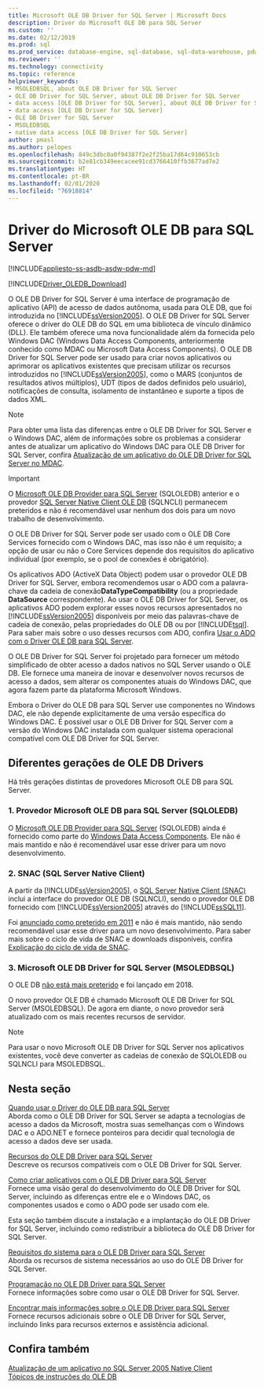 ```yaml
---
title: Microsoft OLE DB Driver for SQL Server | Microsoft Docs
description: Driver do Microsoft OLE DB para SQL Server
ms.custom: ''
ms.date: 02/12/2019
ms.prod: sql
ms.prod_service: database-engine, sql-database, sql-data-warehouse, pdw
ms.reviewer: ''
ms.technology: connectivity
ms.topic: reference
helpviewer_keywords:
- MSOLEDBSQL, about OLE DB Driver for SQL Server
- OLE DB Driver for SQL Server, about OLE DB Driver for SQL Server
- data access [OLE DB Driver for SQL Server], about OLE DB Driver for SQL Server
- data access [OLE DB Driver for SQL Server]
- OLE DB Driver for SQL Server
- MSOLEDBSQL
- native data access [OLE DB Driver for SQL Server]
author: pmasl
ms.author: pelopes
ms.openlocfilehash: 849c3dbc0a0f94387f2e2f25ba17d64c910653cb
ms.sourcegitcommit: b2e81cb349eecacee91cd3766410ffb3677ad7e2
ms.translationtype: HT
ms.contentlocale: pt-BR
ms.lasthandoff: 02/01/2020
ms.locfileid: "76918814"
---
```

# <a name="microsoft-ole-db-driver-for-sql-server"></a>Driver do Microsoft OLE DB para SQL Server
[!INCLUDE[appliesto-ss-asdb-asdw-pdw-md](../../includes/appliesto-ss-asdb-asdw-pdw-md.md)]

[!INCLUDE[Driver_OLEDB_Download](../../includes/driver_oledb_download.md)]

O OLE DB Driver for SQL Server é uma interface de programação de aplicativo (API) de acesso de dados autônoma, usada para OLE DB, que foi introduzida no [!INCLUDE[ssVersion2005](../../includes/ssversion2005-md.md)]. O OLE DB Driver for SQL Server oferece o driver do OLE DB do SQL em uma biblioteca de vínculo dinâmico (DLL). Ele também oferece uma nova funcionalidade além da fornecida pelo Windows DAC (Windows Data Access Components, anteriormente conhecido como MDAC ou Microsoft Data Access Components). O OLE DB Driver for SQL Server pode ser usado para criar novos aplicativos ou aprimorar os aplicativos existentes que precisam utilizar os recursos introduzidos no [!INCLUDE[ssVersion2005](../../includes/ssversion2005-md.md)], como o MARS (conjuntos de resultados ativos múltiplos), UDT (tipos de dados definidos pelo usuário), notificações de consulta, isolamento de instantâneo e suporte a tipos de dados XML.  
  
> [!NOTE]  
> Para obter uma lista das diferenças entre o OLE DB Driver for SQL Server e o Windows DAC, além de informações sobre os problemas a considerar antes de atualizar um aplicativo do Windows DAC para OLE DB Driver for SQL Server, confira [Atualização de um aplicativo do OLE DB Driver for SQL Server no MDAC](../oledb/applications/updating-an-application-to-oledb-driver-for-sql-server-from-mdac.md).  

> [!IMPORTANT]
> O [Microsoft OLE DB Provider para SQL Server](../../ado/guide/appendixes/microsoft-ole-db-provider-for-sql-server.md) (SQLOLEDB) anterior e o provedor [SQL Server Native Client OLE DB](../../relational-databases/native-client/sql-server-native-client.md) (SQLNCLI) permanecem preteridos e não é recomendável usar nenhum dos dois para um novo trabalho de desenvolvimento.
  
 O OLE DB Driver for SQL Server pode ser usado com o OLE DB Core Services fornecido com o Windows DAC, mas isso não é um requisito; a opção de usar ou não o Core Services depende dos requisitos do aplicativo individual (por exemplo, se o pool de conexões é obrigatório).  
  
 Os aplicativos ADO (ActiveX Data Object) podem usar o provedor OLE DB Driver for SQL Server, embora recomendemos usar o ADO com a palavra-chave da cadeia de conexão**DataTypeCompatibility** (ou a propriedade **DataSource** correspondente). Ao usar o OLE DB Driver for SQL Server, os aplicativos ADO podem explorar esses novos recursos apresentados no [!INCLUDE[ssVersion2005](../../includes/ssversion2005-md.md)] disponíveis por meio das palavras-chave de cadeia de conexão, pelas propriedades do OLE DB ou por [!INCLUDE[tsql](../../includes/tsql-md.md)]. Para saber mais sobre o uso desses recursos com ADO, confira [Usar o ADO com o Driver OLE DB para SQL Server](../oledb/applications/using-ado-with-oledb-driver-for-sql-server.md).  
  
 O OLE DB Driver for SQL Server foi projetado para fornecer um método simplificado de obter acesso a dados nativos no SQL Server usando o OLE DB. Ele fornece uma maneira de inovar e desenvolver novos recursos de acesso a dados, sem alterar os componentes atuais do Windows DAC, que agora fazem parte da plataforma Microsoft Windows.  
  
 Embora o Driver do OLE DB para SQL Server use componentes no Windows DAC, ele não depende explicitamente de uma versão específica do Windows DAC. É possível usar o OLE DB Driver for SQL Server com a versão do Windows DAC instalada com qualquer sistema operacional compatível com OLE DB Driver for SQL Server.  

 ## <a name="different-generations-of-ole-db-drivers"></a>Diferentes gerações de OLE DB Drivers

Há três gerações distintas de provedores Microsoft OLE DB para SQL Server.

### <a name="1-microsoft-ole-db-provider-for-sql-server-sqloledb"></a>1. Provedor Microsoft OLE DB para SQL Server (SQLOLEDB)
O [Microsoft OLE DB Provider para SQL Server](../../ado/guide/appendixes/microsoft-ole-db-provider-for-sql-server.md) (SQLOLEDB) ainda é fornecido como parte do [Windows Data Access Components](https://msdn.microsoft.com/library/ms692897.aspx). Ele não é mais mantido e não é recomendável usar esse driver para um novo desenvolvimento.

### <a name="2-sql-server-native-client-snac"></a>2. SNAC (SQL Server Native Client)
A partir da [!INCLUDE[ssVersion2005](../../includes/ssversion2005-md.md)], o [SQL Server Native Client (SNAC)](../../relational-databases/native-client/sql-server-native-client.md) inclui a interface do provedor OLE DB (SQLNCLI), sendo o provedor OLE DB fornecido com [!INCLUDE[ssVersion2005](../../includes/ssversion2005-md.md)] através do [!INCLUDE[ssSQL11](../../includes/sssql11-md.md)].

Foi [anunciado como preterido em 2011](https://blogs.msdn.microsoft.com/sqlnativeclient/2011/08/29/microsoft-is-aligning-with-odbc-for-native-relational-data-access/) e não é mais mantido, não sendo recomendável usar esse driver para um novo desenvolvimento. Para saber mais sobre o ciclo de vida de SNAC e downloads disponíveis, confira [Explicação do ciclo de vida de SNAC](https://blogs.msdn.microsoft.com/sqlreleaseservices/snac-lifecycle-explained/).

### <a name="3-microsoft-ole-db-driver-for-sql-server-msoledbsql"></a>3. Microsoft OLE DB Driver for SQL Server (MSOLEDBSQL)
O OLE DB [não está mais preterido](https://blogs.msdn.microsoft.com/sqlnativeclient/2017/10/06/announcing-the-new-release-of-ole-db-driver-for-sql-server/) e foi lançado em 2018.

O novo provedor OLE DB é chamado Microsoft OLE DB Driver for SQL Server (MSOLEDBSQL). De agora em diante, o novo provedor será atualizado com os mais recentes recursos de servidor.

> [!NOTE]
> Para usar o novo Microsoft OLE DB Driver for SQL Server nos aplicativos existentes, você deve converter as cadeias de conexão de SQLOLEDB ou SQLNCLI para MSOLEDBSQL.
  
## <a name="in-this-section"></a>Nesta seção  
[Quando usar o Driver do OLE DB para SQL Server](../oledb/when-to-use-oledb-driver-for-sql-server.md)  
 Aborda como o OLE DB Driver for SQL Server se adapta a tecnologias de acesso a dados da Microsoft, mostra suas semelhanças com o Windows DAC e o ADO.NET e fornece ponteiros para decidir qual tecnologia de acesso a dados deve ser usada.  
  
 [Recursos do OLE DB Driver para SQL Server](../oledb/features/oledb-driver-for-sql-server-features.md )  
 Descreve os recursos compatíveis com o OLE DB Driver for SQL Server.  
  
 [Como criar aplicativos com o OLE DB Driver para SQL Server](../oledb/applications/building-applications-with-oledb-driver-for-sql-server.md)  
 Fornece uma visão geral do desenvolvimento do OLE DB Driver for SQL Server, incluindo as diferenças entre ele e o Windows DAC, os componentes usados e como o ADO pode ser usado com ele.  
  
 Esta seção também discute a instalação e a implantação do OLE DB Driver for SQL Server, incluindo como redistribuir a biblioteca do OLE DB Driver for SQL Server.  
  
 [Requisitos do sistema para o OLE DB Driver para SQL Server](../oledb/system-requirements-for-oledb-driver-for-sql-server.md)  
 Aborda os recursos de sistema necessários ao uso do OLE DB Driver for SQL Server.  
  
 [Programação no OLE DB Driver para SQL Server](../oledb/ole-db/oledb-driver-for-sql-server-programming.md)  
 Fornece informações sobre como usar o OLE DB Driver for SQL Server.  
  
 [Encontrar mais informações sobre o OLE DB Driver para SQL Server](../oledb/finding-more-oledb-driver-for-sql-server-information.md)  
 Fornece recursos adicionais sobre o OLE DB Driver for SQL Server, incluindo links para recursos externos e assistência adicional.  
  
  
## <a name="see-also"></a>Confira também  
 [Atualização de um aplicativo no SQL Server 2005 Native Client](../oledb/applications/updating-an-application-from-sql-server-2005-native-client.md)    
 [Tópicos de instruções do OLE DB](../oledb/ole-db-how-to/ole-db-how-to-topics.md)  
  
  

